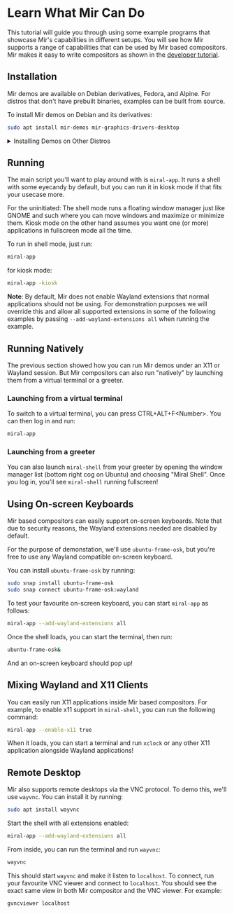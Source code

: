 # Learn What Mir Can Do
This tutorial will guide you through using some example programs that showcase
Mir's capabilities in different setups. You will see how Mir supports a range
of capabilities that can be used by Mir based compositors. Mir makes it easy to
write compositors as shown in the [developer
tutorial](make-your-own-compositor).


## Installation
Mir demos are available on Debian derivatives, Fedora, and Alpine. For distros
that don't have prebuilt binaries, examples can be built from source.

To install Mir demos on Debian and its derivatives:

```sh
sudo apt install mir-demos mir-graphics-drivers-desktop
```

<details>
<summary> Installing Demos on Other Distros </summary>

Installing Mir demos on Fedora
```sh
sudo dnf install mir-demos
```

 Installing Mir demos on Alpine
```sh
sudo apk add mir-demos mir
```
</details>


## Running
The main script you'll want to play around with is `miral-app`. It runs a shell
with some eyecandy by default, but you can run it in kiosk mode if that fits
your usecase more.

For the uninitiated: The shell mode runs a floating window manager just like
GNOME and such where you can move windows and maximize or minimize them. Kiosk
mode on the other hand assumes you want one (or more) applications in
fullscreen mode all the time.

To run in shell mode, just run:
```sh
miral-app
```

for kiosk mode:
```sh
miral-app -kiosk
```

**Note**: By default, Mir does not enable Wayland extensions that normal
applications should not be using. For demonstration purposes we will override
this and allow all supported extensions in some of the following examples by
passing `--add-wayland-extensions all` when running the example.

## Running Natively
The previous section showed how you can run Mir demos under an X11 or Wayland
session. But Mir compositors can also run "natively" by launching them from a
virtual terminal or a greeter.

### Launching from a virtual terminal
To switch to a virtual terminal, you can press CTRL+ALT+F\<Number\>. You can then
log in and run:
```sh
miral-app
```

### Launching from a greeter
You can also launch `miral-shell` from your greeter by opening the window
manager list (bottom right cog on Ubuntu) and choosing "Miral Shell". Once you
log in, you'll see `miral-shell` running fullscreen!

## Using On-screen Keyboards
Mir based compositors can easily support on-screen keyboards. Note that due to
security reasons, the Wayland extensions needed are disabled by default.

For the purpose of demonstation, we'll use `ubuntu-frame-osk`, but you're free
to use any Wayland compatible on-screen keyboard.

You can install `ubuntu-frame-osk` by running:
```sh
sudo snap install ubuntu-frame-osk
sudo snap connect ubuntu-frame-osk:wayland
```

To test your favourite on-screen keyboard, you can start `miral-app` as
follows:
```sh
miral-app --add-wayland-extensions all
```

Once the shell loads, you can start the terminal, then run:
```sh
ubuntu-frame-osk&
```
And an on-screen keyboard should pop up!


## Mixing Wayland and X11 Clients
You can easily run X11 applications inside Mir based compositors. For example,
to enable x11 support in `miral-shell`, you can run the following command:

```sh
miral-app --enable-x11 true
```

When it loads, you can start a terminal and run `xclock` or any other X11
application alongside Wayland applications!

## Remote Desktop
Mir also supports remote desktops via the VNC protocol. To demo this, we'll use
`wayvnc`. You can install it by running:
```sh
sudo apt install wayvnc
```

Start the shell with all extensions enabled:
```sh
miral-app --add-wayland-extensions all
```

From inside, you can run the terminal and run `wayvnc`:
```sh
wayvnc
```

This should start `wayvnc` and make it listen to `localhost`. To connect, run
your favourite VNC viewer and connect to `localhost`. You should see the exact
same view in both Mir compositor and the VNC viewer. For example:
```sh
gvncviewer localhost
```
